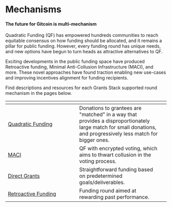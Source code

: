 # Mechanisms

#### The future for Gitcoin is multi-mechanism

Quadratic Funding (QF) has empowered hundreds communities to reach equitable consensus on how funding should be allocated, and it remains a pillar for public funding. However, every funding round has unique needs, and new options have begun to turn heads as attractive alternatives to QF.

Exciting developments in the public funding space have produced Retroactive funding, Minimal Anti-Collusion Infrastructure (MACI), and more. These novel approaches have found traction enabling new use-cases and improving incentives alignment for funding recipients.

Find descriptions and resources for each Grants Stack supported round mechanism in the pages below.

<table><thead><tr><th width="207"></th><th></th><th data-hidden></th></tr></thead><tbody><tr><td><a href="quadratic-funding.md">Quadratic Funding</a></td><td>Donations to grantees are "matched" in a way that provides a disproportionately large match for small donations, and progressively less match for bigger ones.</td><td></td></tr><tr><td><a href="maci.md">MACI</a></td><td>QF with encrypted voting, which aims to thwart collusion in the voting process.</td><td></td></tr><tr><td><a href="direct-grants.md">Direct Grants</a></td><td>Straightforward funding based on predetermined goals/deliverables.</td><td></td></tr><tr><td><a href="retroactive-funding.md">Retroactive Funding</a></td><td>Funding round aimed at rewarding past performance.</td><td></td></tr></tbody></table>
